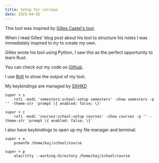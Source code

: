 ```yaml
---
title: Setup for college
date: 2025-04-02
---
```


This tool was inspired by [Gilles Castel's tool](https://castel.dev/post/lecture-notes-3).

When I read Gilles' blog post about his tool to structure his notes I was immediately inspired to *try* to create my own.

Gilles wrote his tool using Python, I saw this as the perfect opportunity to learn Rust.

You can check out my code on [Github](https://github.com/niceduckdev/setup).

I use [Rofi](https://github.com/davatorium/rofi) to show the output of my tool.

My keybindings are managed by [SXHKD](https://github.com/baskerville/sxhkd)

```
super + s
	rofi -modi 'semesters:school-setup semesters' -show semesters -p '' -theme-str 'prompt \{ enabled: false; \}'

super + c
	rofi -modi 'courses:school-setup courses' -show courses -p '' -theme-str 'prompt \{ enabled: false; \}'
```

I also have keybindings to open up my file manager and terminal.

```
super + o
	pcmanfm /home/kaj/school/course

super + p
	alacritty --working-directory /home/kaj/school/course
```
